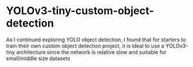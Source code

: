 # YOLOv3-tiny-custom-object-detection
As I continued exploring YOLO object detection, I found that for starters to train their own custom object detection project, it is ideal to use a YOLOv3-tiny architecture since the network is relative slow and suitable for small/middle size datasets
